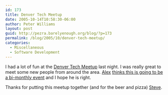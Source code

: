 ```yaml
---
id: 173
title: Denver Tech Meetup
date: 2005-10-14T10:58:30-06:00
author: Peter Williams
layout: post
guid: http://pezra.barelyenough.org/blog/?p=173
permalink: /blog/2005/10/denver-tech-meetup/
categories:
  - Miscellaneous
  - Software Development
---
```

I had a lot of fun at the [Denver Tech Meetup](http://www.redmonk.com/sogrady/archives/001037.html) last night. I was really great to meet some new people from around the area. [Alex](http://www.alexking.org) [thinks this is going to be a bi-monthly event](http://www.alexking.org/blog/2005/10/13/denver-tech-meetup/) and I hope he is right.

Thanks for putting this meetup together (and for the beer and pizza) [Steve](http://www.redmonk.com/sogrady/).